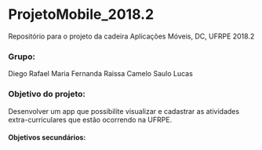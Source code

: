 # ProjetoMobile_2018.2
Repositório para o projeto da cadeira Aplicações Móveis, DC, UFRPE 2018.2

### Grupo:
Diego Rafael
Maria Fernanda
Raissa Camelo
Saulo Lucas

### Objetivo do projeto:
Desenvolver um app que possibilite visualizar e cadastrar as atividades extra-curriculares que estão ocorrendo na UFRPE.
#### Objetivos secundários:

